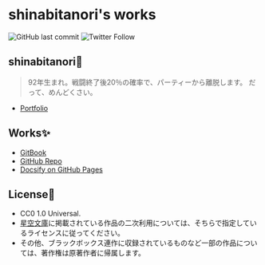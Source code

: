 # shinabitanori's works

![GitHub last commit](https://img.shields.io/github/last-commit/paithiov909/shinabitanori?style=flat-square) ![Twitter Follow](https://img.shields.io/twitter/follow/shinabitanori?style=flat-square)

## shinabitanori🤔

> 92年生まれ。戦闘終了後20％の確率で、パーティーから離脱します。 だって、めんどくさい。

* [Portfolio](https://www.resume.id/shinabitanori)

## Works✨

* [GitBook](https://paithiov.gitbook.io/shinabitanori/)
* [GitHub Repo](https://github.com/paithiov909/shinabitanori)
* [Docsify on GitHub Pages](https://paithiov909.github.io/shinabitanori)

## License📃

* CC0 1.0 Universal.
* [星空文庫](https://slib.net/a/19034/)に掲載されている作品の二次利用については、そちらで指定しているライセンスに従ってください。
* その他、ブラックボックス連作に収録されているものなど一部の作品については、著作権は原著作者に帰属します。

